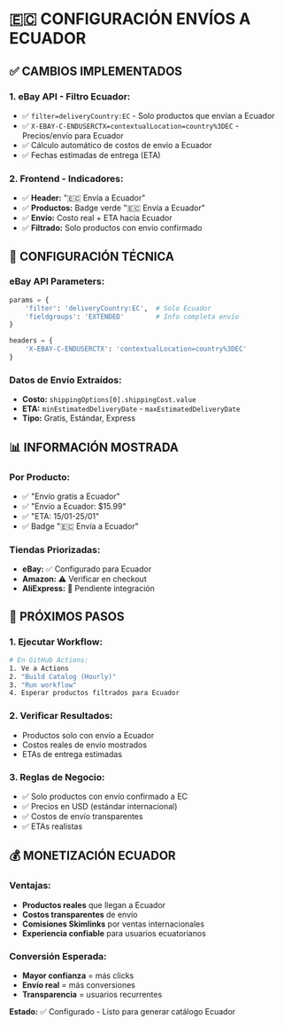 # 🇪🇨 CONFIGURACIÓN ENVÍOS A ECUADOR

## ✅ **CAMBIOS IMPLEMENTADOS**

### **1. eBay API - Filtro Ecuador:**
- ✅ `filter=deliveryCountry:EC` - Solo productos que envían a Ecuador
- ✅ `X-EBAY-C-ENDUSERCTX=contextualLocation=country%3DEC` - Precios/envío para Ecuador
- ✅ Cálculo automático de costos de envío a Ecuador
- ✅ Fechas estimadas de entrega (ETA)

### **2. Frontend - Indicadores:**
- ✅ **Header:** "🇪🇨 Envía a Ecuador" 
- ✅ **Productos:** Badge verde "🇪🇨 Envía a Ecuador"
- ✅ **Envío:** Costo real + ETA hacia Ecuador
- ✅ **Filtrado:** Solo productos con envío confirmado

## 🔧 **CONFIGURACIÓN TÉCNICA**

### **eBay API Parameters:**
```python
params = {
    'filter': 'deliveryCountry:EC',  # Solo Ecuador
    'fieldgroups': 'EXTENDED'        # Info completa envío
}

headers = {
    'X-EBAY-C-ENDUSERCTX': 'contextualLocation=country%3DEC'
}
```

### **Datos de Envío Extraídos:**
- **Costo:** `shippingOptions[0].shippingCost.value`
- **ETA:** `minEstimatedDeliveryDate` - `maxEstimatedDeliveryDate`
- **Tipo:** Gratis, Estándar, Express

## 📊 **INFORMACIÓN MOSTRADA**

### **Por Producto:**
- ✅ "Envío gratis a Ecuador"
- ✅ "Envío a Ecuador: $15.99"
- ✅ "ETA: 15/01-25/01"
- ✅ Badge "🇪🇨 Envía a Ecuador"

### **Tiendas Priorizadas:**
- **eBay:** ✅ Configurado para Ecuador
- **Amazon:** ⚠️ Verificar en checkout
- **AliExpress:** 🔄 Pendiente integración

## 🚀 **PRÓXIMOS PASOS**

### **1. Ejecutar Workflow:**
```bash
# En GitHub Actions:
1. Ve a Actions
2. "Build Catalog (Hourly)"
3. "Run workflow"
4. Esperar productos filtrados para Ecuador
```

### **2. Verificar Resultados:**
- Productos solo con envío a Ecuador
- Costos reales de envío mostrados
- ETAs de entrega estimadas

### **3. Reglas de Negocio:**
- ✅ Solo productos con envío confirmado a EC
- ✅ Precios en USD (estándar internacional)
- ✅ Costos de envío transparentes
- ✅ ETAs realistas

## 💰 **MONETIZACIÓN ECUADOR**

### **Ventajas:**
- **Productos reales** que llegan a Ecuador
- **Costos transparentes** de envío
- **Comisiones Skimlinks** por ventas internacionales
- **Experiencia confiable** para usuarios ecuatorianos

### **Conversión Esperada:**
- **Mayor confianza** = más clicks
- **Envío real** = más conversiones
- **Transparencia** = usuarios recurrentes

**Estado:** ✅ Configurado - Listo para generar catálogo Ecuador